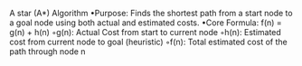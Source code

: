 A star (A*) Algorithm
•Purpose: Finds the shortest path from a start node to a goal node using both actual and
estimated costs.
•Core Formula:
f(n) = g(n) + h(n)
◦g(n): Actual Cost from start to current node
◦h(n): Estimated cost from current node to goal (heuristic)
◦f(n): Total estimated cost of the path through node n